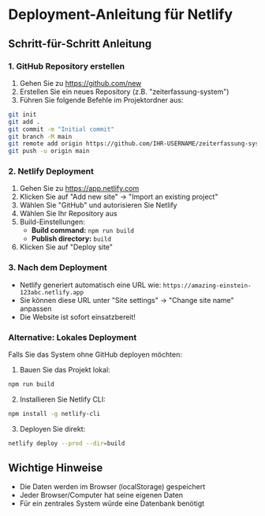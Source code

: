 # Deployment-Anleitung für Netlify

## Schritt-für-Schritt Anleitung

### 1. GitHub Repository erstellen

1. Gehen Sie zu https://github.com/new
2. Erstellen Sie ein neues Repository (z.B. "zeiterfassung-system")
3. Führen Sie folgende Befehle im Projektordner aus:

```bash
git init
git add .
git commit -m "Initial commit"
git branch -M main
git remote add origin https://github.com/IHR-USERNAME/zeiterfassung-system.git
git push -u origin main
```

### 2. Netlify Deployment

1. Gehen Sie zu https://app.netlify.com
2. Klicken Sie auf "Add new site" → "Import an existing project"
3. Wählen Sie "GitHub" und autorisieren Sie Netlify
4. Wählen Sie Ihr Repository aus
5. Build-Einstellungen:
   - **Build command:** `npm run build`
   - **Publish directory:** `build`
6. Klicken Sie auf "Deploy site"

### 3. Nach dem Deployment

- Netlify generiert automatisch eine URL wie: `https://amazing-einstein-123abc.netlify.app`
- Sie können diese URL unter "Site settings" → "Change site name" anpassen
- Die Website ist sofort einsatzbereit!

### Alternative: Lokales Deployment

Falls Sie das System ohne GitHub deployen möchten:

1. Bauen Sie das Projekt lokal:
```bash
npm run build
```

2. Installieren Sie Netlify CLI:
```bash
npm install -g netlify-cli
```

3. Deployen Sie direkt:
```bash
netlify deploy --prod --dir=build
```

## Wichtige Hinweise

- Die Daten werden im Browser (localStorage) gespeichert
- Jeder Browser/Computer hat seine eigenen Daten
- Für ein zentrales System würde eine Datenbank benötigt